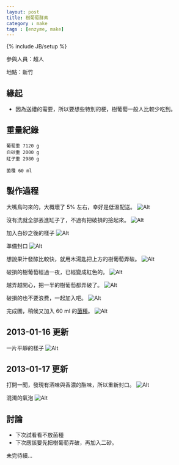 ```yaml
---
layout: post
title: 樹葡萄酵素
category : make
tags : [enzyme, make]
---
```

{% include JB/setup %}

參與人員：超人

地點：新竹

## 緣起

* 因為送禮的需要，所以要想些特別的梗，樹葡萄一般人比較少吃到。

## 重量紀錄

    葡萄重 7120 g
    白砂重 2000 g
    缸子重 2980 g

    菌種 60 ml

## 製作過程

大嘴鳥叼來的，大概壞了 5% 左右，幸好是低溫配送。
![Alt](/img/make/2013-01-15/IMG_20130115_151349.jpg)

沒有洗就全部丟進缸子了，不過有把破損的撿起來。
![Alt](/img/make/2013-01-15/IMG_20130115_154458.jpg)

加入白砂之後的樣子
![Alt](/img/make/2013-01-15/IMG_20130115_155041.jpg)

準備封口
![Alt](/img/make/2013-01-15/IMG_20130115_155154.jpg)

想說果汁發酵比較快，就用木湯匙把上方的樹葡萄弄破。
![Alt](/img/make/2013-01-15/IMG_20130115_160552.jpg)

破損的樹葡萄經過一夜，已經變成紅色的。
![Alt](/img/make/2013-01-15/IMG_20130115_160600.jpg)

越弄越開心，把一半的樹葡萄都弄破了。
![Alt](/img/make/2013-01-15/IMG_20130115_161113.jpg)

破損的也不要浪費，一起加入吧。
![Alt](/img/make/2013-01-15/IMG_20130115_161311.jpg)

完成圖，稍候又加入 60 ml 的[菌種](/make/2012/12/29/clone)。
![Alt](/img/make/2013-01-15/IMG_20130115_161725.jpg)

## 2013-01-16 更新

一片平靜的樣子
![Alt](/img/make/2013-01-15/IMG_20130116_123048.jpg)

## 2013-01-17 更新

打開一聞，發現有酒味與香濃的酯味，所以重新封口。
![Alt](/img/make/2013-01-15/IMG_20130117_124053.jpg)

混濁的氣泡
![Alt](/img/make/2013-01-15/IMG_20130117_221555.jpg)

## 討論

* 下次試看看不放菌種
* 下次應該要先把樹葡萄弄破，再加入二砂。

未完待續...

